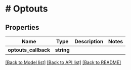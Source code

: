 # # Optouts

## Properties

Name | Type | Description | Notes
------------ | ------------- | ------------- | -------------
**optouts_callback** | **string** |  |

[[Back to Model list]](../../README.md#models) [[Back to API list]](../../README.md#endpoints) [[Back to README]](../../README.md)
